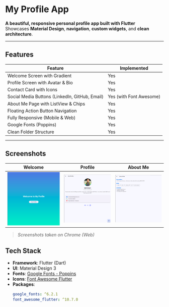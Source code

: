 # My Profile App

**A beautiful, responsive personal profile app built with Flutter**  
Showcases **Material Design**, **navigation**, **custom widgets**, and **clean architecture**.

---

## Features

| Feature | Implemented |
|-------|-------------|
| Welcome Screen with Gradient | Yes |
| Profile Screen with Avatar & Bio | Yes |
| Contact Card with Icons | Yes |
| Social Media Buttons (LinkedIn, GitHub, Email) | Yes (with Font Awesome) |
| About Me Page with ListView & Chips | Yes |
| Floating Action Button Navigation | Yes |
| Fully Responsive (Mobile & Web) | Yes |
| Google Fonts (Poppins) | Yes |
| Clean Folder Structure | Yes |

---

## Screenshots

| Welcome | Profile | About Me |
|--------|--------|--------|
| ![Welcome](screenshots/welcome.png) | ![Profile](screenshots/profile.png) | ![About Me](screenshots/about_me.png) |

> *Screenshots taken on Chrome (Web)*

## Tech Stack

- **Framework**: Flutter (Dart)
- **UI**: Material Design 3
- **Fonts**: [Google Fonts - Poppins](https://fonts.google.com/specimen/Poppins)
- **Icons**: [Font Awesome Flutter](https://pub.dev/packages/font_awesome_flutter)
- **Packages**:
  ```yaml
  google_fonts: ^6.2.1
  font_awesome_flutter: ^10.7.0
